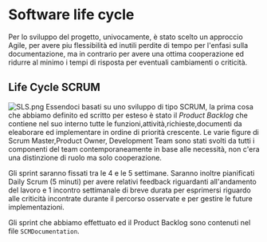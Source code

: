 # Software life cycle
Per lo sviluppo del progetto, univocamente, è stato scelto un approccio Agile, per avere piu flessibilità ed inutili perdite di tempo per l'enfasi sulla documentazione, ma in contrario per avere una ottima cooperazione ed ridurre al minimo i tempi di risposta per eventuali cambiamenti o criticità.
## Life Cycle SCRUM
![SLS.png](https://hygger.io/wp-content/uploads/2021/02/Sprint-review-table-2-1.jpg)
Essendoci basati su uno sviluppo di tipo SCRUM, la prima cosa che abbiamo definito ed scritto per esteso è stato il *Product Backlog* che contiene nel suo interno tutte le funzioni,attività,richieste,documenti da eleaborare ed implementare in ordine di priorità crescente.
Le varie figure di Scrum Master,Product Owner, Development Team sono stati svolti da tutti i componenti del team contemporaneamente in base alle necessità, non c'era una distinzione di ruolo ma solo cooperazione.

Gli sprint saranno fissati tra le 4 e le 5 settimane.
Saranno inoltre pianificati Daily Scrum (5 minuti) per avere relativi feedback riguardanti all'andamento del lavoro e 1 incontro settimanale di breve durata per esprimersi riguardo
alle criticità incontrate durante il percorso osservate e per gestire le future implementazioni.

Gli sprint che abbiamo effettuato ed il Product Backlog sono contenuti nel file `SCMDocumentation`.
